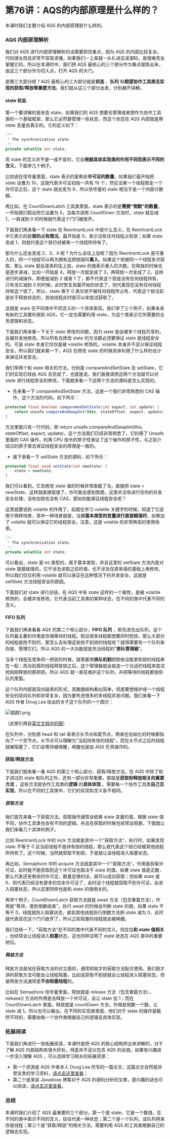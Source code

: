 # 第76讲：AQS的内部原理是什么样的？

本课时我们主要介绍 AQS 的内部原理是什么样的。

### AQS 内部原理解析

我们对 AQS 进行内部原理解析的话需要抓住重点，因为 AQS 的内部比较复杂，代码很长而且非常不容易读懂，如果我们一上来就一头扎进去读源码，是很难完全掌握它的。所以在本课时中，我们把 AQS 最核心的三个部分作为重点提炼出来，由这三个部分作为切入点，打开 AQS 的大门。

是哪三大部分呢？AQS 最核心的三大部分就是**状态** 、**队列** 和**期望协作工具类去实现的获取/释放等重要方法**。我们就从这三个部分出发，分别展开讲解。

#### state 状态

第一个要讲解的是状态 state，如果我们的 AQS 想要去管理或者想作为协作工具类的一个基础框架，那么它必然要管理一些状态，而这个状态在 AQS 内部就是用 state 变量去表示的。它的定义如下：

```java
/**
 * The synchronization state.
 */
private volatile int state;
```

而 state 的含义并不是一成不变的，它会**根据具体实现类的作用不同而表示不同的含义**，下面举几个例子。

比如说在信号量里面，state 表示的是剩余**许可证的数量**。如果我们最开始把 state 设置为 10，这就代表许可证初始一共有 10 个，然后当某一个线程取走一个许可证之后，这个 state 就会变为 9，所以信号量的 state 相当于是一个内部计数器。

再比如，在 CountDownLatch 工具类里面，state 表示的是**需要"倒数"的数量**。一开始我们假设把它设置为 5，当每次调用 CountDown 方法时，state 就会减 1，一直减到 0 的时候就代表这个门闩被放开。

下面我们再来看一下 state 在 ReentrantLock 中是什么含义，在 ReentrantLock 中它表示的是**锁的占有情况**。最开始是 0，表示没有任何线程占有锁；如果 state 变成 1，则就代表这个锁已经被某一个线程所持有了。

那为什么还会变成 2、3、4 呢？为什么会往上加呢？因为 ReentrantLock 是可重入的，同一个线程可以再次拥有这把锁就叫**重入**。如果这个锁被同一个线程多次获取，那么 state 就会逐渐的往上加，state 的值表示重入的次数。在释放的时候也是逐步递减，比如一开始是 4，释放一次就变成了 3，再释放一次变成了 2，这样进行的减操作，即便是减到 2 或者 1 了，都不代表这个锁是没有任何线程持有，只有当它减到 0 的时候，此时恢复到最开始的状态了，则代表现在没有任何线程持有这个锁了。所以，state 等于 0 表示锁不被任何线程所占有，代表这个锁当前是处于释放状态的，其他线程此时就可以来尝试获取了。

这就是 state 在不同类中不同含义的一个具体表现。我们举了三个例子，如果未来有新的工具要利用到 AQS，它一定也需要利用 state，为这个类表示它所需要的业务逻辑和状态。

下面我们再来看一下关于 state 修改的问题，因为 state 是会被多个线程共享的，会被并发地修改，所以所有去修改 state 的方法都必须要保证 state 是线程安全的。可是 state 本身它仅仅是被 volatile 修饰的，volatile 本身并不足以保证线程安全，所以我们就来看一下，AQS 在修改 state 的时候具体利用了什么样的设计来保证并发安全。

我们举两个和 state 相关的方法，分别是 compareAndSetState 及 setState，它们的实现已经由 AQS 去完成了，也就是说，我们直接调用这两个方法就可以对 state 进行线程安全的修改。下面就来看一下这两个方法的源码是怎么实现的。

* 先来看一下 compareAndSetState 方法，这是一个我们非常熟悉的 CAS 操作，这个方法的代码，如下所示：

```java
protected final boolean compareAndSetState(int expect, int update) {
    return unsafe.compareAndSwapInt(this, stateOffset, expect, update);
}
```

方法里面只有一行代码，即 return unsafe.compareAndSwapInt(this, stateOffset, expect, update)，这个方法我们已经非常熟悉了，它利用了 Unsafe 里面的 CAS 操作，利用 CPU 指令的原子性保证了这个操作的原子性，与之前介绍过的原子类去保证线程安全的原理是一致的。

* 接下来看一下 setState 方法的源码，如下所示：

```java
protected final void setState(int newState) {
    state = newState;
}
```

我们可以看到，它去修改 state 值的时候非常直截了当，直接把 state = newState，这样就直接赋值了。你可能会感到困惑，这里并没有进行任何的并发安全处理，没有加锁也没有 CAS，那如何能保证线程安全呢？

这里就要说到 volatile 的作用了，前面在学习 volatile 关键字的时候，知道了它适用于两种场景，其中一种场景就是，当**对基本类型的变量进行直接赋值时**，如果加了 volatile 就可以保证它的线程安全。注意，这是 volatile 的非常典型的使用场景。

```java
/**
 * The synchronization state.
 */
private volatile int state;
```

可以看出，state 是 int 类型的，属于基本类型，并且这里的 setState 方法内是对 state 直接赋值的，它不涉及读取之前的值，也不涉及在原来值的基础上再修改，所以我们仅仅利用 volatile 就可以保证在这种情况下的并发安全，这就是 setState 方法线程安全的原因。

下面我们对 state 进行总结，在 AQS 中有 state 这样的一个属性，是被 volatile 修饰的，会被并发修改，它代表当前工具类的某种状态，在不同的类中代表不同的含义。

#### FIFO 队列

下面我们再来看看 AQS 的第二个核心部分，**FIFO 队列** ，即先进先出队列，这个队列最主要的作用是存储等待的线程。假设很多线程都想要同时抢锁，那么大部分的线程是抢不到的，那怎么去处理这些抢不到锁的线程呢？就得需要有一个队列来存放、管理它们。所以 AQS 的一大功能就是充当线程的"**排队管理器**"。

当多个线程去竞争同一把锁的时候，就需要用**排队机制**把那些没能拿到锁的线程串在一起；而当前面的线程释放锁之后，这个管理器就会挑选一个合适的线程来尝试抢刚刚释放的那把锁。所以 AQS 就一直在维护这个队列，并把等待的线程都放到队列里面。

这个队列内部是双向链表的形式，其数据结构看似简单，但是要想维护成一个线程安全的双向队列却非常复杂，因为要考虑很多的多线程并发问题。我们来看一下 AQS 作者 Doug Lea 给出的关于这个队列的一个图示：


<Image alt="插图1.png" src="https://s0.lgstatic.com/i/image/M00/00/5D/Ciqc1F6pW3CAHYjKAACSEPDrUoc078.png"/> 


（此图引用自[英文文档中的图](http://gee.cs.oswego.edu/dl/papers/aqs.pdf)）

在队列中，分别用 head 和 tail 来表示头节点和尾节点，两者在初始化的时候都指向了一个空节点。头节点可以理解为"当前持有锁的线程"，而在头节点之后的线程就被阻塞了，它们会等待被唤醒，唤醒也是由 AQS 负责操作的。

#### 获取/释放方法

下面我们就来看一看 AQS 的第三个核心部分，获取/释放方法。在 AQS 中除了刚才讲过的 state 和队列之外，还有一部分非常重要，那就是**获取和释放相关的重要方法** ，这些方法是协作工具类的**逻辑** 的**具体体现** ，需要每一个协作工具类**自己去实现**，所以在不同的工具类中，它们的实现和含义各不相同。

##### 获取方法

我们首先来看一下获取方法。获取操作通常会依赖 state 变量的值，根据 state 值不同，协作工具类也会有不同的逻辑，并且在获取的时候也经常会阻塞，下面就让我们来看几个具体的例子。

比如 ReentrantLock 中的 lock 方法就是其中一个"获取方法"，执行时，如果发现 state 不等于 0 且当前线程不是持有锁的线程，那么就代表这个锁已经被其他线程所持有了。这个时候，当然就获取不到锁，于是就让该线程进入阻塞状态。

再比如，Semaphore 中的 acquire 方法就是其中一个"获取方法"，作用是获取许可证，此时能不能获取到这个许可证也取决于 state 的值。如果 state 值是正数，那么代表还有剩余的许可证，数量足够的话，就可以成功获取；但如果 state 是 0，则代表已经没有更多的空余许可证了，此时这个线程就获取不到许可证，会进入阻塞状态，所以这里同样也是和 state 的值相关的。

再举个例子，CountDownLatch 获取方法就是 await 方法（包含重载方法），作用是"等待，直到倒数结束"。执行 await 的时候会判断 state 的值，如果 state 不等于 0，线程就陷入阻塞状态，直到其他线程执行倒数方法把 state 减为 0，此时就代表现在这个门闩放开了，所以之前阻塞的线程就会被唤醒。

我们总结一下，"获取方法"在不同的类中代表不同的含义，但往往**和 state 值相关** ，也经常会让线程进入**阻塞**状态，这也同样证明了 state 状态在 AQS 类中的重要地位。

##### 释放方法

释放方法是站在获取方法的对立面的，通常和刚才的获取方法配合使用。我们刚才讲的获取方法可能会让线程阻塞，比如说获取不到锁就会让线程进入阻塞状态，但是释放方法通常是**不会阻塞线程**的。

比如在 Semaphore 信号量里面，释放就是 release 方法（包含重载方法），release() 方法的作用是去释放一个许可证，会让 state 加 1；而在 CountDownLatch 里面，释放就是 countDown 方法，作用是倒数一个数，让 state 减 1。所以也可以看出，在不同的实现类里面，他们对于 state 的操作是截然不同的，需要由每一个协作类根据自己的逻辑去具体实现。

### 拓展阅读

下面我们再进行一些拓展阅读，本课时是把 AQS 的核心结构拎出来讲解的，对于了解 AQS 内部结构有很大好处，但是并不足以包含 AQS 的全貌。如果有兴趣进一步深入理解 AQS ，可以选择学习相关的拓展资源：

* 第一个资源是 AQS 作者本人 Doug Lea 所写的一篇论文，这篇论文自然是非常宝贵的学习资料，[请点击这里查看](http://gee.cs.oswego.edu/dl/papers/aqs.pdf)；
* 第二个是来自 Javadoop 博客对于 AQS 的源码分析的文章，感兴趣的话也可以阅读，[请点击这里查看](https://javadoop.com/post/AbstractQueuedSynchronizer)。

### 总结

本课时我们介绍了 AQS 最重要的三个部分。第一个是 state，它是一个数值，在不同的类中表示不同的含义，往往代表一种状态；第二个是一个队列，该队列用来存放线程；第三个是"获取/释放"的相关方法，需要利用 AQS 的工具类根据自己的逻辑去实现。

